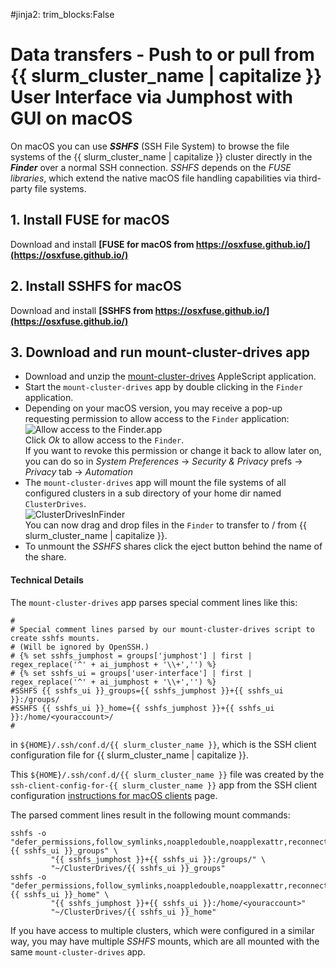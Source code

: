 #jinja2: trim_blocks:False
# Data transfers - Push to or pull from {{ slurm_cluster_name | capitalize }} User Interface via Jumphost with GUI on macOS

On macOS you can use _**SSHFS**_ (SSH File System) to browse the file systems of the {{ slurm_cluster_name | capitalize }} cluster directly in the _**Finder**_ over a normal SSH connection.
_SSHFS_ depends on the _FUSE libraries_, which extend the native macOS file handling capabilities via third-party file systems.

## 1. Install FUSE for macOS

Download and install **[FUSE for macOS from https://osxfuse.github.io/](https://osxfuse.github.io/)**

## 2. Install SSHFS for macOS

Download and install **[SSHFS from https://osxfuse.github.io/](https://osxfuse.github.io/)**

## 3. Download and run mount-cluster-drives app

 * Download and unzip the [mount-cluster-drives](../attachments/mount-cluster-drives-macos.zip) AppleScript application.
 * Start the ```mount-cluster-drives``` app by double clicking in the ```Finder``` application.
 * Depending on your macOS version, you may receive a pop-up requesting permission to allow access to the ```Finder``` application:  
   ![Allow access to the Finder.app](img/mount-cluster-drives-1.png)  
   Click _Ok_ to allow access to the ```Finder```.  
   If you want to revoke this permission or change it back to allow later on, you can do so in 
    _System Preferences_ -> _Security & Privacy_ prefs -> _Privacy_ tab -> _Automation_
 * The ```mount-cluster-drives``` app will mount the file systems of all configured clusters in a sub directory of your home dir named ```ClusterDrives```.  
   ![ClusterDrivesInFinder](img/mount-cluster-drives-2.png)  
   You can now drag and drop files in the ```Finder``` to transfer to / from {{ slurm_cluster_name | capitalize }}.
 * To unmount the _SSHFS_ shares click the eject button behind the name of the share.

#### Technical Details

The ```mount-cluster-drives``` app parses special comment lines like this:
```
#
# Special comment lines parsed by our mount-cluster-drives script to create sshfs mounts.
# (Will be ignored by OpenSSH.)
# {% set sshfs_jumphost = groups['jumphost'] | first | regex_replace('^' + ai_jumphost + '\\+','') %}
# {% set sshfs_ui = groups['user-interface'] | first | regex_replace('^' + ai_jumphost + '\\+','') %}
#SSHFS {{ sshfs_ui }}_groups={{ sshfs_jumphost }}+{{ sshfs_ui }}:/groups/
#SSHFS {{ sshfs_ui }}_home={{ sshfs_jumphost }}+{{ sshfs_ui }}:/home/<youraccount>/
#
```
in ```${HOME}/.ssh/conf.d/{{ slurm_cluster_name }}```,
which is the SSH client configuration file for {{ slurm_cluster_name | capitalize }}.

This ```${HOME}/.ssh/conf.d/{{ slurm_cluster_name }}``` file was created by the ```ssh-client-config-for-{{ slurm_cluster_name }}``` app 
from the SSH client configuration [instructions for macOS clients](../logins-macos/) page.

The parsed comment lines result in the following mount commands:
```
sshfs -o "defer_permissions,follow_symlinks,noappledouble,noapplexattr,reconnect,auto_xattr,auto_cache,connecttimeout=10,volname={{ sshfs_ui }}_groups" \
         "{{ sshfs_jumphost }}+{{ sshfs_ui }}:/groups/" \
         "~/ClusterDrives/{{ sshfs_ui }}_groups"
sshfs -o "defer_permissions,follow_symlinks,noappledouble,noapplexattr,reconnect,auto_xattr,auto_cache,connecttimeout=10,volname={{ sshfs_ui }}_home" \
         "{{ sshfs_jumphost }}+{{ sshfs_ui }}:/home/<youraccount>"
         "~/ClusterDrives/{{ sshfs_ui }}_home"
```

If you have access to multiple clusters, which were configured in a similar way, you may have multiple _SSHFS_ mounts,
which are all mounted with the same ```mount-cluster-drives``` app.
